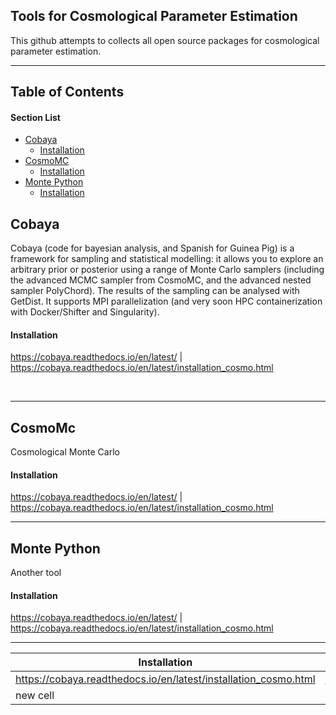 ## Tools for Cosmological Parameter Estimation


This github attempts to collects all open source packages for cosmological parameter estimation.

---
## Table of Contents
#### Section List
- [Cobaya](#cobaya)
  - [Installation](#cobaya_install)
- [CosmoMC](#cosmomc)
  - [Installation](#cosmo_install)
- [Monte Python](#monte)
  - [Installation](#monte_install)


<a name='cobaya'></a>
## Cobaya
Cobaya (code for bayesian analysis, and Spanish for Guinea Pig) is a framework for sampling and statistical modelling: it allows you to explore an arbitrary prior or posterior using a range of Monte Carlo samplers (including the advanced MCMC sampler from CosmoMC, and the advanced nested sampler PolyChord). The results of the sampling can be analysed with GetDist. It supports MPI parallelization (and very soon HPC containerization with Docker/Shifter and Singularity).
<a name='cobaya_install'></a>
#### Installation

https://cobaya.readthedocs.io/en/latest/   | https://cobaya.readthedocs.io/en/latest/installation_cosmo.html

&nbsp;

---

<a name='cosmomc'></a>
## CosmoMc
Cosmological Monte Carlo 
<a name='cosmo_install'></a>
#### Installation

https://cobaya.readthedocs.io/en/latest/   | https://cobaya.readthedocs.io/en/latest/installation_cosmo.html

---
<a name='monte'></a>
## Monte Python
Another tool
<a name='monte_install'></a>
#### Installation

https://cobaya.readthedocs.io/en/latest/   | https://cobaya.readthedocs.io/en/latest/installation_cosmo.html

----
| Installation  | Website |
| ------------- | ------------- |
| https://cobaya.readthedocs.io/en/latest/installation_cosmo.html  | https://cobaya.readthedocs.io/en/latest/  |
| new cell  | Content Cell  |

